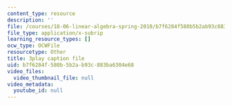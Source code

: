 ```yaml
---
content_type: resource
description: ''
file: /courses/18-06-linear-algebra-spring-2010/b7f6284f580b5b2ab93c883ba6304e68_0h43aV4aH7I.vtt
file_type: application/x-subrip
learning_resource_types: []
ocw_type: OCWFile
resourcetype: Other
title: 3play caption file
uid: b7f6284f-580b-5b2a-b93c-883ba6304e68
video_files:
  video_thumbnail_file: null
video_metadata:
  youtube_id: null
---
```

